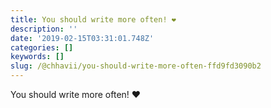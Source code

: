 ```yaml
---
title: You should write more often! ❤
description: ''
date: '2019-02-15T03:31:01.748Z'
categories: []
keywords: []
slug: /@chhavii/you-should-write-more-often-ffd9fd3090b2
---
```


You should write more often! ❤